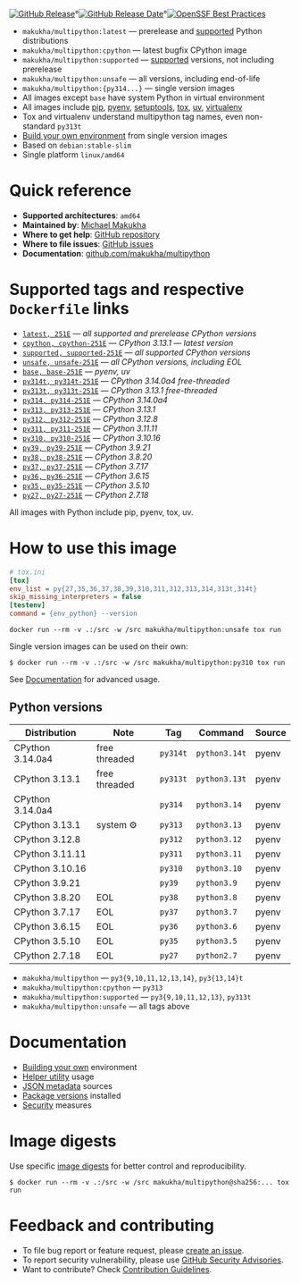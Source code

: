 [![GitHub Release](https://img.shields.io/github/v/tag/makukha/multipython?label=release)](https://github.com/makukha/multipython)°[![GitHub Release Date](https://img.shields.io/github/release-date/makukha/multipython?label=release%20date)](https://github.com/makukha/multipython)°[![OpenSSF Best Practices](https://www.bestpractices.dev/projects/9755/badge)](https://www.bestpractices.dev/projects/9755)

<!-- docsub: begin -->
<!-- docsub: include docs/part/features.md -->
* `makukha/multipython:latest` — prerelease and [supported](https://devguide.python.org/versions) Python distributions
* `makukha/multipython:cpython` — latest bugfix CPython image
* `makukha/multipython:supported` — [supported](https://devguide.python.org/versions) versions, not including prerelease
* `makukha/multipython:unsafe` — all versions, including end-of-life
* `makukha/multipython:{py314...}` — single version images
* All images except `base` have system Python in virtual environment
* All images include [pip](https://pip.pypa.io), [pyenv](https://github.com/pyenv/pyenv), [setuptools](https://setuptools.pypa.io), [tox](https://tox.wiki), [uv](https://docs.astral.sh/uv), [virtualenv](https://virtualenv.pypa.io)
* Tox and virtualenv understand multipython tag names, even non-standard `py313t`
* [Build your own environment](https://github.com/makukha/multipython#build-your-own-environment) from single version images
* Based on `debian:stable-slim`
* Single platform `linux/amd64`
<!-- docsub: end -->

# Quick reference

* **Supported architectures**: `amd64`
* **Maintained by**: [Michael Makukha](https://github.com/makukha)
* **Where to get help**: [GitHub repository](https://github.com/makukha/multipython)
* **Where to file issues**: [GitHub issues](https://github.com/makukha/multipython/issues)
* **Documentation**: [github.com/makukha/multipython](https://github.com/makukha/multipython)

# Supported tags and respective `Dockerfile` links

<!-- docsub: begin -->
<!-- docsub: include docs/part/image-tags.md -->
* [`latest, 251E`](https://github.com/makukha/multipython/blob/v251E/Dockerfile) — *all supported and prerelease CPython versions*
* [`cpython, cpython-251E`](https://github.com/makukha/multipython/blob/v251E/Dockerfile) — *CPython 3.13.1 — latest version*
* [`supported, supported-251E`](https://github.com/makukha/multipython/blob/v251E/Dockerfile) — *all supported CPython versions*
* [`unsafe, unsafe-251E`](https://github.com/makukha/multipython/blob/v251E/Dockerfile) — *all CPython versions, including EOL*
* [`base, base-251E`](https://github.com/makukha/multipython/blob/v251E/Dockerfile) — *pyenv, uv*
* [`py314t, py314t-251E`](https://github.com/makukha/multipython/blob/v251E/Dockerfile) — *CPython 3.14.0a4 free-threaded*
* [`py313t, py313t-251E`](https://github.com/makukha/multipython/blob/v251E/Dockerfile) — *CPython 3.13.1 free-threaded*
* [`py314, py314-251E`](https://github.com/makukha/multipython/blob/v251E/Dockerfile) — *CPython 3.14.0a4*
* [`py313, py313-251E`](https://github.com/makukha/multipython/blob/v251E/Dockerfile) — *CPython 3.13.1*
* [`py312, py312-251E`](https://github.com/makukha/multipython/blob/v251E/Dockerfile) — *CPython 3.12.8*
* [`py311, py311-251E`](https://github.com/makukha/multipython/blob/v251E/Dockerfile) — *CPython 3.11.11*
* [`py310, py310-251E`](https://github.com/makukha/multipython/blob/v251E/Dockerfile) — *CPython 3.10.16*
* [`py39, py39-251E`](https://github.com/makukha/multipython/blob/v251E/Dockerfile) — *CPython 3.9.21*
* [`py38, py38-251E`](https://github.com/makukha/multipython/blob/v251E/Dockerfile) — *CPython 3.8.20*
* [`py37, py37-251E`](https://github.com/makukha/multipython/blob/v251E/Dockerfile) — *CPython 3.7.17*
* [`py36, py36-251E`](https://github.com/makukha/multipython/blob/v251E/Dockerfile) — *CPython 3.6.15*
* [`py35, py35-251E`](https://github.com/makukha/multipython/blob/v251E/Dockerfile) — *CPython 3.5.10*
* [`py27, py27-251E`](https://github.co-m/makukha/multipython/blob/v251E/Dockerfile) — *CPython 2.7.18*

All images with Python include pip, pyenv, tox, uv.
<!-- docsub: end -->

# How to use this image

<!-- docsub: begin #readme -->
<!-- docsub: include docs/part/basic-usage.md -->
<!-- docsub: begin -->
<!-- docsub: include tests/test_readme_basic/tox.ini -->
<!-- docsub: lines after 2 upto -1 -->
```ini
# tox.ini
[tox]
env_list = py{27,35,36,37,38,39,310,311,312,313,314,313t,314t}
skip_missing_interpreters = false
[testenv]
command = {env_python} --version
```
<!-- docsub: end -->

```shell
docker run --rm -v .:/src -w /src makukha/multipython:unsafe tox run
```

Single version images can be used on their own:
```shell
$ docker run --rm -v .:/src -w /src makukha/multipython:py310 tox run
```
<!-- docsub: end #readme -->

See [Documentation](https://github.com/makukha/multipython?tab=readme-ov-file) for advanced usage.


## Python versions

<!-- docsub: begin -->
<!-- docsub: include docs/part/python-versions.md -->
| Distribution     | Note          | Tag      | Command       | Source |
|------------------|---------------|----------|---------------|--------|
| CPython 3.14.0a4 | free threaded | `py314t` | `python3.14t` | pyenv  |
| CPython 3.13.1   | free threaded | `py313t` | `python3.13t` | pyenv  |
| CPython 3.14.0a4 |               | `py314`  | `python3.14`  | pyenv  |
| CPython 3.13.1   | system ⚙️     | `py313`  | `python3.13`  | pyenv  |
| CPython 3.12.8   |               | `py312`  | `python3.12`  | pyenv  |
| CPython 3.11.11  |               | `py311`  | `python3.11`  | pyenv  |
| CPython 3.10.16  |               | `py310`  | `python3.10`  | pyenv  |
| CPython 3.9.21   |               | `py39`   | `python3.9`   | pyenv  |
| CPython 3.8.20   | EOL           | `py38`   | `python3.8`   | pyenv  |
| CPython 3.7.17   | EOL           | `py37`   | `python3.7`   | pyenv  |
| CPython 3.6.15   | EOL           | `py36`   | `python3.6`   | pyenv  |
| CPython 3.5.10   | EOL           | `py35`   | `python3.5`   | pyenv  |
| CPython 2.7.18   | EOL           | `py27`   | `python2.7`   | pyenv  |

* `makukha/multipython` — `py3{9,10,11,12,13,14}`, `py3{13,14}t`
* `makukha/multipython:cpython` — `py313`
* `makukha/multipython:supported` — `py3{9,10,11,12,13}`, `py313t`
* `makukha/multipython:unsafe` — all tags above
<!-- docsub: end -->


# Documentation

* [Building your own](https://github.com/makukha/multipython?tab=readme-ov-file#build-your-own-environment) environment
* [Helper utility](https://github.com/makukha/multipython?tab=readme-ov-file#cli-helper-utility-py) usage
* [JSON metadata](https://github.com/makukha/multipython?tab=readme-ov-file#json-metadata) sources
* [Package versions](https://github.com/makukha/multipython?tab=readme-ov-file#python-packages) installed
* [Security](https://github.com/makukha/multipython?tab=readme-ov-file#security) measures

# Image digests

Use specific [image digests](https://github.com/makukha/multipython/tree/v2517#image-digests) for better control and reproducibility.

```shell
$ docker run --rm -v .:/src -w /src makukha/multipython@sha256:... tox run
```

# Feedback and contributing

<!-- docsub: begin -->
<!-- docsub: include docs/part/feedback.md -->
* To file bug report or feature request, please [create an issue](https://github.com/makukha/multipython/issues).
* To report security vulnerability, please use [GitHub Security Advisories](https://github.com/makukha/multipython/security/advisories).
* Want to contribute? Check [Contribution Guidelines](https://github.com/makukha/multipython/blob/main/.github/CONTRIBUTING.md).
<!-- docsub: end -->
